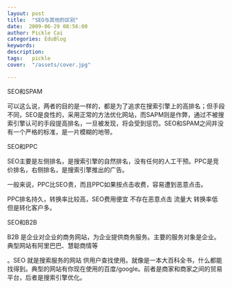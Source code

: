 ```yaml
---
layout: post  
title:  "SEO与其他的区别"
date:  2009-06-29 08:56:00
author: Pickle Cai  
categories: EduBlog  
keywords: 
description:   
tags:	pickle   
cover:  "/assets/cover.jpg"  

---
```




SEO和SPAM

可以这么说，两者的目的是一样的，都是为了追求在搜索引擎上的高排名；但手段不同，SEO是良性的，采用正常的方法优化网站，而SAPM则是作弊，通过不被搜索引擎认可的手段提高排名，一旦被发现，将会受到惩罚。SEO和SPAM之间并没有一个严格的标准，是一片模糊的地带。







SEO和PPC

SEO主要是左侧排名，是搜索引擎的自然排名，没有任何的人工干预。PPC是竞价排名，右侧排名，是搜索引擎推出的广告。

一般来说，PPC比SEO贵，而且PPC如果按点击收费，容易遭到恶意点击。



PPC排名持久，转换率比较高，SEO费用便宜  不存在恶意点击  流量大   转换率低  但是转化客户多。





SEO和B2B

B2B 是企业对企业的商务网站，为企业提供商务服务。主要的服务对象是企业。典型网站有阿里巴巴、慧聪商情等

。SEO 就是搜索服务的网站  供用户查找使用。就像是一本大百科全书，什么都能找得到。典型的网站有你现在使用的百度/google。前者是商家和商家之间的贸易平台，后者是搜索引擎优化。

 



		    
